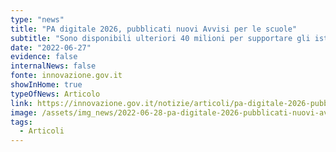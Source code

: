 ```yaml
---
type: "news"
title: "PA digitale 2026, pubblicati nuovi Avvisi per le scuole"
subtitle: "Sono disponibili ulteriori 40 milioni per supportare gli istituti nel percorso della migrazione al cloud qualificato dei servizi scolastici"
date: "2022-06-27"
evidence: false
internalNews: false
fonte: innovazione.gov.it
showInHome: true
typeOfNews: Articolo
link: https://innovazione.gov.it/notizie/articoli/pa-digitale-2026-pubblicati-nuovi-avvisi-per-le-scuole/
image: /assets/img_news/2022-06-28-pa-digitale-2026-pubblicati-nuovi-avvisi-scuole.png
tags:
  - Articoli
---
```

